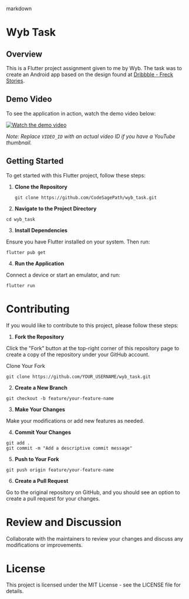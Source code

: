 markdown

# Wyb Task

## Overview

This is a Flutter project assignment given to me by Wyb. The task was to create an Android app based on the design found at [Dribbble - Freck Stories](https://dribbble.com/shots/24353217-Freck-Stories). 

## Demo Video

To see the application in action, watch the demo video below:

[![Watch the demo video](https://img.youtube.com/vi/VIDEO_ID/0.jpg)](https://github.com/CodeSagePath/wyb_task/blob/master/demo%20video/Wyb%20Stories%20Demo.mp4)

*Note: Replace `VIDEO_ID` with an actual video ID if you have a YouTube thumbnail.*

## Getting Started

To get started with this Flutter project, follow these steps:

1. **Clone the Repository**

   ```
   git clone https://github.com/CodeSagePath/wyb_task.git
   ```

2. **Navigate to the Project Directory**
```
cd wyb_task
```

3. **Install Dependencies**

Ensure you have Flutter installed on your system. Then run:

```
flutter pub get
```

4. **Run the Application**

Connect a device or start an emulator, and run:

```
flutter run
```

# Contributing
If you would like to contribute to this project, please follow these steps:

1. **Fork the Repository**

Click the "Fork" button at the top-right corner of this repository page to create a copy of the repository under your GitHub account.

Clone Your Fork

```
git clone https://github.com/YOUR_USERNAME/wyb_task.git
```


2. **Create a New Branch**
```
git checkout -b feature/your-feature-name
```

3. **Make Your Changes**

Make your modifications or add new features as needed.

4. **Commit Your Changes**
```
git add .
git commit -m "Add a descriptive commit message"
```

5. **Push to Your Fork**
```
git push origin feature/your-feature-name
```

6. **Create a Pull Request**

Go to the original repository on GitHub, and you should see an option to create a pull request for your changes.

# Review and Discussion

Collaborate with the maintainers to review your changes and discuss any modifications or improvements.

# License
This project is licensed under the MIT License - see the LICENSE file for details.
